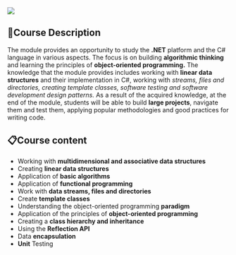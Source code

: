 <img src="https://capsule-render.vercel.app/api?type=waving&color=timeGradient&height=300&section=header&text=Csharp-Advanced&fontSize=90" />

### <h2> 📑Course Description </h2>
The module provides an opportunity to study the **.NET** platform and the C# language in various aspects. 
The focus is on building **algorithmic thinking** and learning the principles of **object-oriented programming.**
The knowledge that the module provides includes working with **linear data structures** and their implementation in C#, working with *streams, files and directories,
creating template classes, software testing and software development design patterns.*
As a result of the acquired knowledge, at the end of the module, students will be able to build **large projects**, navigate them and test them, 
applying popular methodologies and good practices for writing code.


### <h2> 📋Course content </h2>
- Working with **multidimensional and associative data structures**
- Creating **linear data structures**
- Application of **basic algorithms**
- Application of **functional programming**
- Work with **data streams, files and directories**
- Create **template classes**
- Understanding the object-oriented programming **paradigm**
- Application of the principles of **object-oriented programming**
- Creating a **class hierarchy and inheritance**
- Using the **Reflection API**
- Data **encapsulation**
- **Unit** Testing
